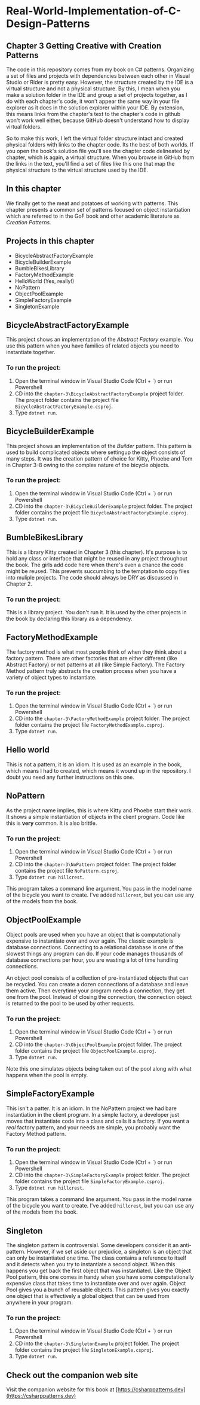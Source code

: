 ﻿# Real-World-Implementation-of-C-Design-Patterns
## Chapter 3 Getting Creative with Creation Patterns
The code in this repository comes from my book on C# patterns.  Organizing a set of files and projects
with dependencies between each other in Visual Studio or Rider is pretty easy.  However, the structure
created by the IDE is a virtual structure and not a physical structure.  By this, I mean when you make a solution
folder in the IDE and group a set of projects together, as I do with each chapter's code, it won't appear
the same way in your file explorer as it does in the solution explorer within your IDE.  By extension, this means
links from the chapter's text to the chapter's code in github won't work well either, because GitHub doesn't understand how
to display virtual folders.

So to make this work, I left the virtual folder structure intact and created physical folders with links to the
chapter code.  Its the best of both worlds.  If you open the book's solution file you'll see the chapter code
delineated by chapter, which is again, a virtual structure.  When you browse in GitHub from the links in the text,
you'll find a set of files like this one that map the physical structure to the virtual structure used by the IDE.

## In this chapter
We finally get to the meat and potatoes of working with patterns.  This chapter presents a common set of patterns
focused on object instantiation which are referred to in the GoF book and other academic literature as *Creation Patterns*.

## Projects in this chapter
* BicycleAbstractFactoryExample
* BicycleBuilderExample
* BumbleBikesLibrary
* FactoryMethodExample
* HelloWorld (Yes, really!)
* NoPattern
* ObjectPoolExample
* SimpleFactoryExample
* SingletonExample

## BicycleAbstractFactoryExample
This project shows an implementation of the *Abstract Factory* example.  You use this pattern when you have families of related objects you need to instantiate together.

### To run the project:
1. Open the terminal window in Visual Studio Code (Ctrl + `) or run Powershell
2. CD into the ```chapter-3\BicycleAbstractFactoryExample``` project folder.  The project folder contains the project file ```BicycleAbstractFactoryExample.csproj```.
3. Type ```dotnet run```.

## BicycleBuilderExample
This project shows an implementation of the *Builder* pattern.  This pattern is used to build complicated objects where settingup the object consists of many steps.  It was the creation pattern of choice for Kitty, Phoebe and Tom in Chapter 3-8 owing to the complex nature of the bicycle objects.  

### To run the project:
1. Open the terminal window in Visual Studio Code (Ctrl + `) or run Powershell
2. CD into the ```chapter-3\BicycleBuilderExample``` project folder.  The project folder contains the project file ```BicycleAbstractFactoryExample.csproj```.
3. Type ```dotnet run```.

## BumbleBikesLibrary
This is a library Kitty created in Chapter 3 (this chapter).  It's purpose is to hold any class or interface that might be reused in any project throughout the book.  The girls add code here when there's even a chance the code might be reused.  This prevents succumbing to the temptation to copy files into muliple projects.  The code should always be DRY as discussed in Chapter 2.

### To run the project:
This is a library project.  You don't run it.  It is used by the other projects in the book by declaring this library as a dependency.

## FactoryMethodExample
The factory method is what most people think of when they think about a factory pattern.  There are other factories that are either different (like Abstract Factory) or not patterns at all (like Simple Factory).  The Factory Method pattern truly abstracts the creation process when you have a variety of object types to instantiate.

### To run the project:
1. Open the terminal window in Visual Studio Code (Ctrl + `) or run Powershell
2. CD into the ```chapter-3\FactoryMethodExample``` project folder.  The project folder contains the project file ```FactoryMethodExample.csproj```.
3. Type ```dotnet run```.

## Hello world
This is not a pattern, it is an idiom.  It is used as an example in the book, which means I had to created, which means it wound up in the repository.  I doubt you need any further instructions on this one.

## NoPattern
As the project name implies, this is where Kitty and Phoebe start their work.  It shows a simple instantiation of objects in the client program.  Code like this is **very** common.  It is also brittle.

### To run the project:
1. Open the terminal window in Visual Studio Code (Ctrl + `) or run Powershell
2. CD into the ```chapter-3\NoPattern``` project folder.  The project folder contains the project file ```NoPattern.csproj```.
3. Type ```dotnet run hillcrest```.

This program takes a command line argument.  You pass in the model name of the bicycle you want to create.  I've added ```hillcrest```, but you can use any of the models from the book.

## ObjectPoolExample
Object pools are used when you have an object that is computationally expensive to instantiate over and over again.  The classic example is database connections.  Connecting to a relational database is one of the slowest things any program can do.  If your code manages thousands of database connections per hour, you are wasting a lot of time handling connections.

An object pool consists of a collection of pre-instantiated objects that can be recycled.  You can create a dozen connections of a database and leave them active.  Then everytime your program needs a connection, they get one from the pool.  Instead of closing the connection, the connection object is returned to the pool to be used by other requests.

### To run the project:
1. Open the terminal window in Visual Studio Code (Ctrl + `) or run Powershell
2. CD into the ```chapter-3\ObjectPoolExample``` project folder.  The project folder contains the project file ```ObjectPoolExample.csproj```.
3. Type ```dotnet run```.

Note this one simulates objects being taken out of the pool along with what happens when the pool is empty.

## SimpleFactoryExample
This isn't a patter.  It is an idiom.  In the NoPattern project we had bare instantiation in the client program.  In a simple factory, a developer just moves that instantiate code into a class and calls it a factory.  If you want a *real* factory pattern, and your needs are simple, you probably want the Factory Method pattern.

### To run the project:
1. Open the terminal window in Visual Studio Code (Ctrl + `) or run Powershell
2. CD into the ```chapter-3\SimpleFactoryExample``` project folder.  The project folder contains the project file ```SimpleFactoryExample.csproj```.
3. Type ```dotnet run hillcrest```.

This program takes a command line argument.  You pass in the model name of the bicycle you want to create.  I've added ```hillcrest```, but you can use any of the models from the book.

## Singleton
The singleton pattern is controversial.  Some developers consider it an anti-pattern.  However, if we set aside our prejudice, a singleton is an object that can only be instantiated one time.  The class contains a reference to itself and it detects when you try to instantiate a second object.  When this happens you get back the first object that was instantiated.  Like the Object Pool pattern, this one comes in handy when you have some computationally expensive class that takes time to instantiate over and over again.  Object Pool gives you a bunch of reusable objects.  This pattern gives you exactly one object that is effectively a global object that can be used from anywhere in your program.
### To run the project:
1. Open the terminal window in Visual Studio Code (Ctrl + `) or run Powershell
2. CD into the ```chapter-3\SingletonExample``` project folder.  The project folder contains the project file ```SingletonExample.csproj```.
3. Type ```dotnet run```.

## Check out the companion web site
Visit the companion website for this book at [https://csharppatterns.dev](https://csharppatterns.dev)